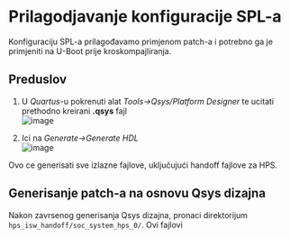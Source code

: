 # Prilagodjavanje konfiguracije SPL-a

Konfiguraciju SPL-a prilagođavamo primjenom patch-a i potrebno ga je primjeniti na U-Boot prije kroskompajliranja.

## Preduslov

1. U *Quartus*-u pokrenuti alat *Tools->Qsys/Platform Designer* te ucitati prethodno kreirani **.qsys** fajl </br>
   ![image](https://github.com/user-attachments/assets/f0189792-c9e2-48d4-8f18-c5824b116364)

2. Ici na *Generate->Generate HDL* </br>
   ![image](https://github.com/user-attachments/assets/678c8495-581d-4306-8fa4-fcb587e4d85e)

Ovo ce generisati sve izlazne fajlove, uključujući handoff fajlove za HPS.

## Generisanje patch-a na osnovu Qsys dizajna

Nakon zavrsenog generisanja Qsys dizajna, pronaci direktorijum `hps_isw_handoff/soc_system_hps_0/`. Ovi fajlovi
